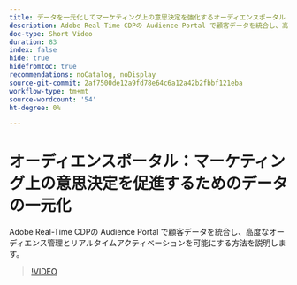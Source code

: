 ```yaml
---
title: データを一元化してマーケティング上の意思決定を強化するオーディエンスポータル
description: Adobe Real-Time CDPの Audience Portal で顧客データを統合し、高度なオーディエンス管理とリアルタイムアクティベーションを可能にする方法を説明します。
doc-type: Short Video
duration: 83
index: false
hide: true
hidefromtoc: true
recommendations: noCatalog, noDisplay
source-git-commit: 2af7500de12a9fd78e64c6a12a42b2fbbf121eba
workflow-type: tm+mt
source-wordcount: '54'
ht-degree: 0%

---
```



# オーディエンスポータル：マーケティング上の意思決定を促進するためのデータの一元化

Adobe Real-Time CDPの Audience Portal で顧客データを統合し、高度なオーディエンス管理とリアルタイムアクティベーションを可能にする方法を説明します。

<!-- 72_S508_3442517_82_audience-portal-centralizing-data-for-better-marketing-decisions -->
>[!VIDEO](https://video.tv.adobe.com/v/3458185/?learn=on&enablevpops=true)
